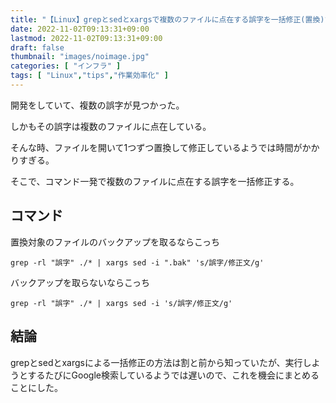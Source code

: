 ```yaml
---
title: "【Linux】grepとsedとxargsで複数のファイルに点在する誤字を一括修正(置換)する"
date: 2022-11-02T09:13:31+09:00
lastmod: 2022-11-02T09:13:31+09:00
draft: false
thumbnail: "images/noimage.jpg"
categories: [ "インフラ" ]
tags: [ "Linux","tips","作業効率化" ]
---
```



開発をしていて、複数の誤字が見つかった。

しかもその誤字は複数のファイルに点在している。

そんな時、ファイルを開いて1つずつ置換して修正しているようでは時間がかかりすぎる。

そこで、コマンド一発で複数のファイルに点在する誤字を一括修正する。



## コマンド


置換対象のファイルのバックアップを取るならこっち

    grep -rl "誤字" ./* | xargs sed -i ".bak" 's/誤字/修正文/g'


バックアップを取らないならこっち

    grep -rl "誤字" ./* | xargs sed -i 's/誤字/修正文/g'


## 結論

grepとsedとxargsによる一括修正の方法は割と前から知っていたが、実行しようとするたびにGoogle検索しているようでは遅いので、これを機会にまとめることにした。

